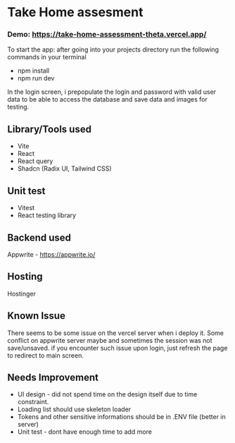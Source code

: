 # Take Home assesment

### Demo: https://take-home-assessment-theta.vercel.app/

To start the app: after going into your projects directory run the following commands in your terminal

- npm install
- npm run dev

In the login screen, i prepopulate the login and password with valid user data to be able to access the database and save data and images for testing.

## Library/Tools used
- Vite
- React
- React query
- Shadcn (Radix UI, Tailwind CSS)

## Unit test
- Vitest
- React testing library

## Backend used
Appwrite - https://appwrite.io/

## Hosting
Hostinger

## Known Issue 
There seems to be some issue on the vercel server when i deploy it. Some conflict on appwrite server maybe and sometimes the session was not save/unsaved. 
if you encounter such issue upon login, just refresh the page to redirect to main screen. 

## Needs Improvement

- UI design - did not spend time on the design itself due to time constraint.
- Loading list should use skeleton loader
- Tokens and other sensitive informations should be in .ENV file (better in server)
- Unit test - dont have enough time to add more
